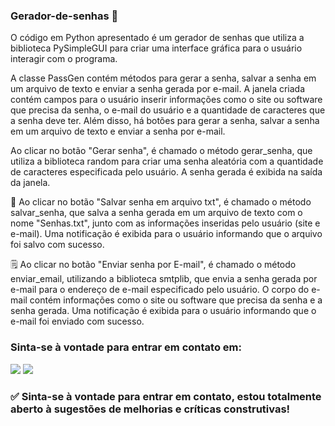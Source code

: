 ### Gerador-de-senhas 🔐

O código em Python apresentado é um gerador de senhas que utiliza a biblioteca PySimpleGUI para criar uma interface gráfica para o usuário interagir com o programa.

A classe PassGen contém métodos para gerar a senha, salvar a senha em um arquivo de texto e enviar a senha gerada por e-mail. A janela criada contém campos para o usuário inserir informações como o site ou software que precisa da senha, o e-mail do usuário e a quantidade de caracteres que a senha deve ter. Além disso, há botões para gerar a senha, salvar a senha em um arquivo de texto e enviar a senha por e-mail.

Ao clicar no botão "Gerar senha", é chamado o método gerar_senha, que utiliza a biblioteca random para criar uma senha aleatória com a quantidade de caracteres especificada pelo usuário. A senha gerada é exibida na saída da janela.

📩 Ao clicar no botão "Salvar senha em arquivo txt", é chamado o método salvar_senha, que salva a senha gerada em um arquivo de texto com o nome "Senhas.txt", junto com as informações inseridas pelo usuário (site e e-mail). Uma notificação é exibida para o usuário informando que o arquivo foi salvo com sucesso.

🗒 Ao clicar no botão "Enviar senha por E-mail", é chamado o método enviar_email, utilizando a biblioteca smtplib, que envia a senha gerada por e-mail para o endereço de e-mail especificado pelo usuário. O corpo do e-mail contém informações como o site ou software que precisa da senha e a senha gerada. Uma notificação é exibida para o usuário informando que o e-mail foi enviado com sucesso.

### Sinta-se à vontade para entrar em contato em:

<a href = "mailto:contatopedrohsdev@gmail.com"><img src="https://img.shields.io/badge/-Gmail-%23333?style=for-the-badge&logo=gmail&logoColor=white" target="_blank"></a>  <a href="https://www.linkedin.com/in/pedro-silva-1032a7243/" target="_blank"><img src="https://img.shields.io/badge/-LinkedIn-%230077B5?style=for-the-badge&logo=linkedin&logoColor=white" target="_blank"></a> 

### ✅ Sinta-se à vontade para entrar em contato, estou totalmente aberto à sugestões de melhorias e críticas construtivas!

